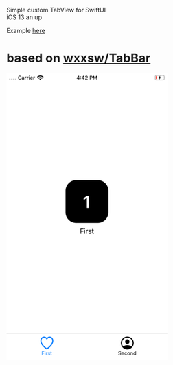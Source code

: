 Simple custom TabView for SwiftUI   
iOS 13 an up

Example [here](https://github.com/jackfrombb/CustomTabView/blob/master/CustomTabView/UI/ContentView.swift)

# based on [wxxsw/TabBar](https://github.com/wxxsw/TabBar)

![Screenshot](https://github.com/jackfrombb/CustomTabView/blob/master/screenshot.png?raw=true)
